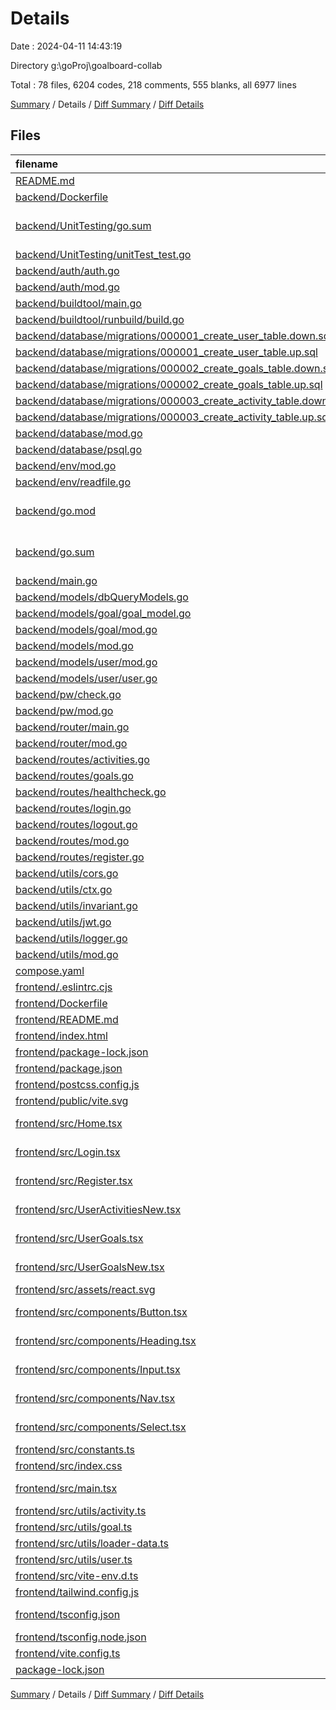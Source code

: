 # Details

Date : 2024-04-11 14:43:19

Directory g:\\goProj\\goalboard-collab

Total : 78 files,  6204 codes, 218 comments, 555 blanks, all 6977 lines

[Summary](results.md) / Details / [Diff Summary](diff.md) / [Diff Details](diff-details.md)

## Files
| filename | language | code | comment | blank | total |
| :--- | :--- | ---: | ---: | ---: | ---: |
| [README.md](/README.md) | Markdown | 42 | 0 | 29 | 71 |
| [backend/Dockerfile](/backend/Dockerfile) | Docker | 17 | 0 | 14 | 31 |
| [backend/UnitTesting/go.sum](/backend/UnitTesting/go.sum) | Go Checksum File | 3 | 0 | 1 | 4 |
| [backend/UnitTesting/unitTest_test.go](/backend/UnitTesting/unitTest_test.go) | Go | 115 | 26 | 34 | 175 |
| [backend/auth/auth.go](/backend/auth/auth.go) | Go | 55 | 4 | 17 | 76 |
| [backend/auth/mod.go](/backend/auth/mod.go) | Go | 1 | 0 | 1 | 2 |
| [backend/buildtool/main.go](/backend/buildtool/main.go) | Go | 1 | 19 | 3 | 23 |
| [backend/buildtool/runbuild/build.go](/backend/buildtool/runbuild/build.go) | Go | 0 | 55 | 20 | 75 |
| [backend/database/migrations/000001_create_user_table.down.sql](/backend/database/migrations/000001_create_user_table.down.sql) | SQL | 3 | 0 | 2 | 5 |
| [backend/database/migrations/000001_create_user_table.up.sql](/backend/database/migrations/000001_create_user_table.up.sql) | SQL | 7 | 0 | 3 | 10 |
| [backend/database/migrations/000002_create_goals_table.down.sql](/backend/database/migrations/000002_create_goals_table.down.sql) | SQL | 3 | 0 | 3 | 6 |
| [backend/database/migrations/000002_create_goals_table.up.sql](/backend/database/migrations/000002_create_goals_table.up.sql) | SQL | 12 | 0 | 3 | 15 |
| [backend/database/migrations/000003_create_activity_table.down.sql](/backend/database/migrations/000003_create_activity_table.down.sql) | SQL | 3 | 0 | 3 | 6 |
| [backend/database/migrations/000003_create_activity_table.up.sql](/backend/database/migrations/000003_create_activity_table.up.sql) | SQL | 10 | 0 | 4 | 14 |
| [backend/database/mod.go](/backend/database/mod.go) | Go | 1 | 0 | 0 | 1 |
| [backend/database/psql.go](/backend/database/psql.go) | Go | 32 | 1 | 17 | 50 |
| [backend/env/mod.go](/backend/env/mod.go) | Go | 1 | 0 | 1 | 2 |
| [backend/env/readfile.go](/backend/env/readfile.go) | Go | 29 | 2 | 7 | 38 |
| [backend/go.mod](/backend/go.mod) | Go Module File | 14 | 0 | 4 | 18 |
| [backend/go.sum](/backend/go.sum) | Go Checksum File | 18 | 0 | 1 | 19 |
| [backend/main.go](/backend/main.go) | Go | 31 | 3 | 13 | 47 |
| [backend/models/dbQueryModels.go](/backend/models/dbQueryModels.go) | Go | 14 | 5 | 6 | 25 |
| [backend/models/goal/goal_model.go](/backend/models/goal/goal_model.go) | Go | 48 | 0 | 19 | 67 |
| [backend/models/goal/mod.go](/backend/models/goal/mod.go) | Go | 1 | 0 | 1 | 2 |
| [backend/models/mod.go](/backend/models/mod.go) | Go | 1 | 0 | 1 | 2 |
| [backend/models/user/mod.go](/backend/models/user/mod.go) | Go | 1 | 0 | 1 | 2 |
| [backend/models/user/user.go](/backend/models/user/user.go) | Go | 37 | 0 | 16 | 53 |
| [backend/pw/check.go](/backend/pw/check.go) | Go | 12 | 1 | 3 | 16 |
| [backend/pw/mod.go](/backend/pw/mod.go) | Go | 1 | 0 | 1 | 2 |
| [backend/router/main.go](/backend/router/main.go) | Go | 93 | 26 | 27 | 146 |
| [backend/router/mod.go](/backend/router/mod.go) | Go | 1 | 0 | 1 | 2 |
| [backend/routes/activities.go](/backend/routes/activities.go) | Go | 42 | 0 | 14 | 56 |
| [backend/routes/goals.go](/backend/routes/goals.go) | Go | 156 | 9 | 42 | 207 |
| [backend/routes/healthcheck.go](/backend/routes/healthcheck.go) | Go | 15 | 0 | 6 | 21 |
| [backend/routes/login.go](/backend/routes/login.go) | Go | 70 | 6 | 18 | 94 |
| [backend/routes/logout.go](/backend/routes/logout.go) | Go | 17 | 1 | 4 | 22 |
| [backend/routes/mod.go](/backend/routes/mod.go) | Go | 1 | 0 | 1 | 2 |
| [backend/routes/register.go](/backend/routes/register.go) | Go | 80 | 3 | 26 | 109 |
| [backend/utils/cors.go](/backend/utils/cors.go) | Go | 5 | 0 | 3 | 8 |
| [backend/utils/ctx.go](/backend/utils/ctx.go) | Go | 2 | 0 | 2 | 4 |
| [backend/utils/invariant.go](/backend/utils/invariant.go) | Go | 11 | 0 | 3 | 14 |
| [backend/utils/jwt.go](/backend/utils/jwt.go) | Go | 14 | 0 | 7 | 21 |
| [backend/utils/logger.go](/backend/utils/logger.go) | Go | 16 | 5 | 8 | 29 |
| [backend/utils/mod.go](/backend/utils/mod.go) | Go | 1 | 0 | 1 | 2 |
| [compose.yaml](/compose.yaml) | YAML | 62 | 0 | 7 | 69 |
| [frontend/.eslintrc.cjs](/frontend/.eslintrc.cjs) | JavaScript | 18 | 0 | 1 | 19 |
| [frontend/Dockerfile](/frontend/Dockerfile) | Docker | 16 | 1 | 10 | 27 |
| [frontend/README.md](/frontend/README.md) | Markdown | 22 | 0 | 9 | 31 |
| [frontend/index.html](/frontend/index.html) | HTML | 13 | 0 | 1 | 14 |
| [frontend/package-lock.json](/frontend/package-lock.json) | JSON | 4,261 | 0 | 1 | 4,262 |
| [frontend/package.json](/frontend/package.json) | JSON | 33 | 0 | 1 | 34 |
| [frontend/postcss.config.js](/frontend/postcss.config.js) | JavaScript | 6 | 0 | 1 | 7 |
| [frontend/public/vite.svg](/frontend/public/vite.svg) | XML | 1 | 0 | 0 | 1 |
| [frontend/src/Home.tsx](/frontend/src/Home.tsx) | TypeScript JSX | 41 | 0 | 3 | 44 |
| [frontend/src/Login.tsx](/frontend/src/Login.tsx) | TypeScript JSX | 69 | 22 | 15 | 106 |
| [frontend/src/Register.tsx](/frontend/src/Register.tsx) | TypeScript JSX | 97 | 15 | 20 | 132 |
| [frontend/src/UserActivitiesNew.tsx](/frontend/src/UserActivitiesNew.tsx) | TypeScript JSX | 94 | 1 | 13 | 108 |
| [frontend/src/UserGoals.tsx](/frontend/src/UserGoals.tsx) | TypeScript JSX | 36 | 8 | 5 | 49 |
| [frontend/src/UserGoalsNew.tsx](/frontend/src/UserGoalsNew.tsx) | TypeScript JSX | 97 | 0 | 14 | 111 |
| [frontend/src/assets/react.svg](/frontend/src/assets/react.svg) | XML | 1 | 0 | 0 | 1 |
| [frontend/src/components/Button.tsx](/frontend/src/components/Button.tsx) | TypeScript JSX | 21 | 0 | 5 | 26 |
| [frontend/src/components/Heading.tsx](/frontend/src/components/Heading.tsx) | TypeScript JSX | 27 | 0 | 5 | 32 |
| [frontend/src/components/Input.tsx](/frontend/src/components/Input.tsx) | TypeScript JSX | 24 | 0 | 5 | 29 |
| [frontend/src/components/Nav.tsx](/frontend/src/components/Nav.tsx) | TypeScript JSX | 12 | 0 | 2 | 14 |
| [frontend/src/components/Select.tsx](/frontend/src/components/Select.tsx) | TypeScript JSX | 24 | 0 | 5 | 29 |
| [frontend/src/constants.ts](/frontend/src/constants.ts) | TypeScript | 1 | 0 | 1 | 2 |
| [frontend/src/index.css](/frontend/src/index.css) | CSS | 3 | 0 | 1 | 4 |
| [frontend/src/main.tsx](/frontend/src/main.tsx) | TypeScript JSX | 46 | 0 | 6 | 52 |
| [frontend/src/utils/activity.ts](/frontend/src/utils/activity.ts) | TypeScript | 19 | 0 | 4 | 23 |
| [frontend/src/utils/goal.ts](/frontend/src/utils/goal.ts) | TypeScript | 21 | 0 | 7 | 28 |
| [frontend/src/utils/loader-data.ts](/frontend/src/utils/loader-data.ts) | TypeScript | 6 | 0 | 2 | 8 |
| [frontend/src/utils/user.ts](/frontend/src/utils/user.ts) | TypeScript | 43 | 0 | 11 | 54 |
| [frontend/src/vite-env.d.ts](/frontend/src/vite-env.d.ts) | TypeScript | 0 | 1 | 1 | 2 |
| [frontend/tailwind.config.js](/frontend/tailwind.config.js) | JavaScript | 11 | 1 | 1 | 13 |
| [frontend/tsconfig.json](/frontend/tsconfig.json) | JSON with Comments | 21 | 2 | 3 | 26 |
| [frontend/tsconfig.node.json](/frontend/tsconfig.node.json) | JSON | 10 | 0 | 1 | 11 |
| [frontend/vite.config.ts](/frontend/vite.config.ts) | TypeScript | 5 | 1 | 2 | 8 |
| [package-lock.json](/package-lock.json) | JSON | 6 | 0 | 1 | 7 |

[Summary](results.md) / Details / [Diff Summary](diff.md) / [Diff Details](diff-details.md)